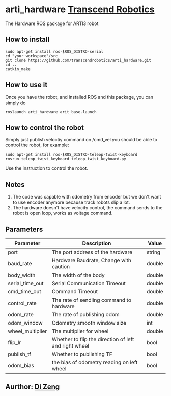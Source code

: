 # arti_hardware  [Transcend Robotics](transcend.ai)
The Hardware ROS package for ARTI3 robot
## How to install
```
sudo apt-get install ros-$ROS_DISTRO-serial
cd "your_workspace"/src
git clone https://github.com/transcendrobotics/arti_hardware.git
cd ..
catkin_make
```
## How to use it
Once you have the robot, and installed ROS and this package, you can simply do
```
roslaunch arti_hardware arit_base.launch
```
## How to control the robot
Simply just publish veloctiy command on /cmd_vel you should be able to control the robot, for example:
```
sudo apt-get install ros-$ROS_DISTRO-teleop-twist-keyboard
rosrun teleop_twist_keyboard teleop_twist_keyboard.py
```
Use the instruction to control the robot.
## Notes
1. The code was capable with odometry from encoder but we don't want to use encoder anymore because track robots slip a lot.
2. The hardware doesn't have velocity control, the command sends to the robot is open loop, works as voltage command.

## Parameters
<param name="port" value="/dev/ttyACM0"/>
<param name="baud_rate" value="9600"/>
<param name="body_width" value="1.078"/>
<param name="serial_time_out" value="50"/>
<param name="cmd_time_out" value="0.1"/>
<param name="control_rate" value="10"/>
<param name="odom_rate" value="60"/>
<param name="odom_window" value="20"/>
<param name="wheel_multiplier" value="-0.0145"/>
<param name="cmd_from_hardware" value="true"/>
<param name="flip_lr" value="false"/>
<param name="publish_tf" value="false"/>
<param name="odom_bias" value="0.98"/>
<remap from="odom" to="/arti/odom"/>

 Parameter                    |           Description                                       |              Value          
------------------------------|-------------------------------------------------------------|-------------------------    
port                          | The port address of the hardware                            | string               
baud_rate                     | Hardware Baudrate, Change with caution                      | double
body_width                    | The width of the body                                       | double
serial_time_out               | Serial Communication Timeout                                | double
cmd_time_out                  | Command Timeout                                             | double
control_rate                  | The rate of sendiing command to hardware                    | double
odom_rate                     | The rate of publishing odom                                 | double
odom_window                   | Odometry smooth window size                                 | int
wheel_multiplier              | The multiplier for wheel                                    | double
flip_lr                       | Whether to flip the direction of left and right wheel       | bool        
publish_tf                    | Whether to publishing TF                                    | bool        
odom_bias                     | the bias of odometry reading on left wheel                  | bool        

## Aurthor: [Di Zeng](https://www.linkedin.com/in/dizeng)
